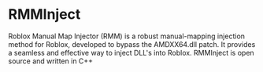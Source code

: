 # RMMInject
Roblox Manual Map Injector (RMM) is a robust manual-mapping injection method for Roblox, developed to bypass the AMDXX64.dll patch. It provides a seamless and effective way to inject DLL's into Roblox. RMMInject is open source and written in C++
